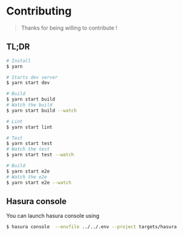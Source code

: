 # Contributing

> Thanks for being willing to contribute !

## TL;DR

```sh
# Install
$ yarn

# Starts dev server
$ yarn start dev

# Build
$ yarn start build
# Watch the build
$ yarn start build --watch

# Lint
$ yarn start lint

# Test
$ yarn start test
# Watch the test
$ yarn start test --watch

# Build
$ yarn start e2e
# Watch the e2e
$ yarn start e2e --watch
```

## Hasura console

You can launch hasura console using

```sh
$ hasura console  --envfile ../../.env --project targets/hasura
```
